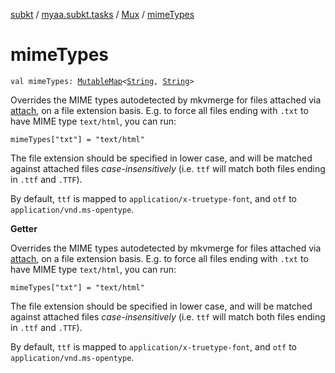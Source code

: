 [subkt](../../index.md) / [myaa.subkt.tasks](../index.md) / [Mux](index.md) / [mimeTypes](./mime-types.md)

# mimeTypes

`val mimeTypes: `[`MutableMap`](https://kotlinlang.org/api/latest/jvm/stdlib/kotlin.collections/-mutable-map/index.html)`<`[`String`](https://kotlinlang.org/api/latest/jvm/stdlib/kotlin/-string/index.html)`, `[`String`](https://kotlinlang.org/api/latest/jvm/stdlib/kotlin/-string/index.html)`>`

Overrides the MIME types autodetected by mkvmerge for files attached via [attach](attach.md),
on a file extension basis. E.g. to force all files ending with `.txt` to have
MIME type `text/html`, you can run:

```
mimeTypes["txt"] = "text/html"
```

The file extension should be specified in lower case, and will be matched against
attached files *case-insensitively* (i.e. `ttf` will match both files ending
in `.ttf` and `.TTF`).

By default, `ttf` is mapped to `application/x-truetype-font`, and `otf` to
`application/vnd.ms-opentype`.

**Getter**

Overrides the MIME types autodetected by mkvmerge for files attached via [attach](attach.md),
on a file extension basis. E.g. to force all files ending with `.txt` to have
MIME type `text/html`, you can run:

```
mimeTypes["txt"] = "text/html"
```

The file extension should be specified in lower case, and will be matched against
attached files *case-insensitively* (i.e. `ttf` will match both files ending
in `.ttf` and `.TTF`).

By default, `ttf` is mapped to `application/x-truetype-font`, and `otf` to
`application/vnd.ms-opentype`.


